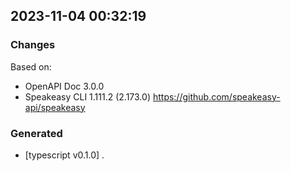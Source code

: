 

## 2023-11-04 00:32:19
### Changes
Based on:
- OpenAPI Doc 3.0.0 
- Speakeasy CLI 1.111.2 (2.173.0) https://github.com/speakeasy-api/speakeasy
### Generated
- [typescript v0.1.0] .